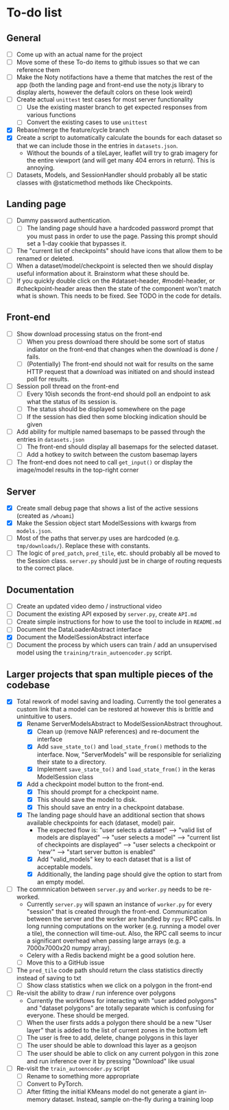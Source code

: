 # To-do list

## General

- [ ] Come up with an actual name for the project
- [ ] Move some of these To-do items to github issues so that we can reference them
- [ ] Make the Noty notifactions have a theme that matches the rest of the app (both the landing page and front-end use the noty.js library to display alerts, however the default colors on these look weird)
- [ ] Create actual `unittest` test cases for most server functionality
  - [ ] Use the existing master branch to get expected responses from various functions
  - [ ] Convert the existing cases to use `unittest`
- [x] Rebase/merge the feature/cycle branch
- [x] Create a script to automatically calculate the bounds for each dataset so that we can include those in the entries in `datasets.json`.
  - Without the bounds of a tileLayer, leaflet will try to grab imagery for the entire viewport (and will get many 404 errors in return). This is annoying. 
- [ ] Datasets, Models, and SessionHandler should probably all be static classes with @staticmethod methods like Checkpoints. 

## Landing page

- [ ] Dummy password authentication.
  - [ ] The landing page should have a hardcoded password prompt that you must pass in order to use the page. Passing this prompt should set a 1-day cookie that bypasses it.
- [ ] The "current list of checkpoints" should have icons that allow them to be renamed or deleted.
- [ ] When a dataset/model/checkpoint is selected then we should display useful information about it. Brainstorm what these should be.
- [ ] If you quickly double click on the #dataset-header, #model-header, or #checkpoint-header areas then the state of the component won't match what is shown. This needs to be fixed. See TODO in the code for details.

## Front-end

- [ ] Show download processing status on the front-end
  - [ ] When you press download there should be some sort of status indiator on the front-end that changes when the download is done / fails.
  - [ ] (Potentially) The front-end should not wait for results on the same HTTP request that a download was initiated on and should instead poll for results. 
- [ ] Session poll thread on the front-end
  - [ ] Every 10ish seconds the front-end should poll an endpoint to ask what the status of its session is.
  - [ ] The status should be displayed somewhere on the page
  - [ ] If the session has died then some blocking indication should be given
- [ ] Add ability for multiple named basemaps to be passed through the entries in `datasets.json`
  - [ ] The front-end should display all basemaps for the selected dataset.
  - [ ] Add a hotkey to switch between the custom basemap layers
- [ ] The front-end does not need to call `get_input()` or display the image/model results in the top-right corner

## Server

- [x] Create small debug page that shows a list of the active sessions (created as `/whoami`)
- [x] Make the Session object start ModelSessions with kwargs from `models.json`.
- [ ] Most of the paths that server.py uses are hardcoded (e.g. `tmp/downloads/`). Replace these with constants.
- [ ] The logic of `pred_patch`, `pred_tile`, etc. should probably all be moved to the Session class. `server.py` should just be in charge of routing requests to the correct place.

## Documentation

- [ ] Create an updated video demo / instructional video 
- [ ] Document the existing API exposed by `server.py`, create `API.md`
- [ ] Create simple instructions for how to use the tool to include in `README.md`
- [ ] Document the DataLoaderAbstract interface
- [x] Document the ModelSessionAbstract interface
- [ ] Document the process by which users can train / add an unsupervised model using the `training/train_autoencoder.py` script.

## Larger projects that span multiple pieces of the codebase
- [x] Total rework of model saving and loading. Currently the tool generates a custom link that a model can be restored at however this is brittle and unintuitive to users.
  - [x] Rename ServerModelsAbstract to ModelSessionAbstract throughout.
    - [x] Clean up (remove NAIP references) and re-document the interface
    - [x] Add `save_state_to()` and `load_state_from()` methods to the interface. Now, "ServerModels" will be responsible for serializing their state to a directory.
    - [x] Implement `save_state_to()` and `load_state_from()` in the keras ModelSession class
  - [x] Add a checkpoint model button to the front-end.
    - [x] This should prompt for a checkpoint name.
    - [x] This should save the model to disk.
    - [x] This should save an entry in a checkpoint database.
  - [x] The landing page should have an additional section that shows available checkpoints for each (dataset, model) pair.
    - The expected flow is: "user selects a dataset" --> "valid list of models are displayed" --> "user selects a model" --> "current list of checkpoints are displayed" --> "user selects a checkpoint or 'new'" --> "start server button is enabled"
    - [x] Add "valid_models" key to each dataset that is a list of acceptable models.
    - [x] Additionally, the landing page should give the option to start from an empty model.

- [ ] The commnication between `server.py` and `worker.py` needs to be re-worked.
  - Currently `server.py` will spawn an instance of `worker.py` for every "session" that is created through the front-end. Communication between the server and the worker are handled by `rpyc` RPC calls. In long running computations on the worker (e.g. running a model over a tile), the connection will time-out. Also, the RPC call seems to incur a significant overhead when passing large arrays (e.g. a 7000x7000x20 numpy array).
  - Celery with a Redis backend might be a good solution here.
  - [ ] Move this to a GitHub issue

- [ ] The `pred_tile` code path should return the class statistics directly instead of saving to txt
  - [ ] Show class statistics when we click on a polygon in the front-end

- [ ] Re-visit the ability to draw / run inference over polygons
  - Currently the workflows for interacting with "user added polygons" and "dataset polygons" are totally separate which is confusing for everyone. These should be merged.
  - [ ] When the user firsts adds a polygon there should be a new "User layer" that is added to the list of current zones in the bottom left
  - [ ] The user is free to add, delete, change polygons in this layer
  - [ ] The user should be able to download this layer as a geojson
  - [ ] The user should be able to click on any current polygon in this zone and run inference over it by pressing "Download" like usual

- [ ] Re-visit the `train_autoencoder.py` script
  - [ ] Rename to something more appropriate
  - [ ] Convert to PyTorch.
  - [ ] After fitting the initial KMeans model do not generate a giant in-memory dataset. Instead, sample on-the-fly during a training loop